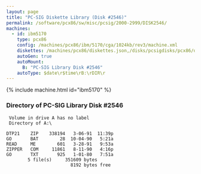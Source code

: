 ```yaml
---
layout: page
title: "PC-SIG Diskette Library (Disk #2546)"
permalink: /software/pcx86/sw/misc/pcsig/2000-2999/DISK2546/
machines:
  - id: ibm5170
    type: pcx86
    config: /machines/pcx86/ibm/5170/cga/1024kb/rev3/machine.xml
    diskettes: /machines/pcx86/diskettes.json,/disks/pcsigdisks/pcx86/diskettes.json
    autoGen: true
    autoMount:
      B: "PC-SIG Library Disk #2546"
    autoType: $date\r$time\rB:\rDIR\r
---
```


{% include machine.html id="ibm5170" %}

### Directory of PC-SIG Library Disk #2546

     Volume in drive A has no label
     Directory of A:\

    DTP21    ZIP    338194   3-06-91  11:39p
    GO       BAT        28  10-04-90   5:21a
    READ     ME        601   3-28-91   9:53a
    ZIPPER   COM     11861   8-11-90   4:16p
    GO       TXT       925   1-01-80   7:51a
            5 file(s)     351609 bytes
                            8192 bytes free
